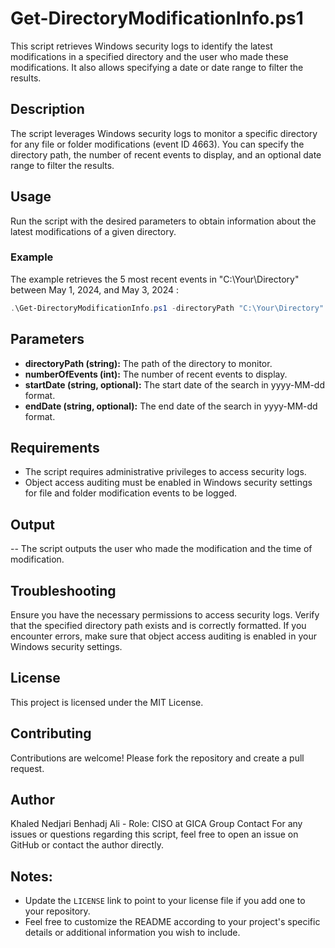 # Get-DirectoryModificationInfo.ps1

This script retrieves Windows security logs to identify the latest modifications in a specified directory and the user who made these modifications. It also allows specifying a date or date range to filter the results.

## Description

The script leverages Windows security logs to monitor a specific directory for any file or folder modifications (event ID 4663). You can specify the directory path, the number of recent events to display, and an optional date range to filter the results.

## Usage

Run the script with the desired parameters to obtain information about the latest modifications of a given directory.
### Example
The example retrieves the 5 most recent events in "C:\Your\Directory" between May 1, 2024, and May 3, 2024 :
```powershell
.\Get-DirectoryModificationInfo.ps1 -directoryPath "C:\Your\Directory" -numberOfEvents 5 -startDate "2024-05-01" -endDate "2024-05-03"
```
## Parameters
- **directoryPath (string):** The path of the directory to monitor.
- **numberOfEvents (int):** The number of recent events to display.
- **startDate (string, optional):** The start date of the search in yyyy-MM-dd format.
- **endDate (string, optional):** The end date of the search in yyyy-MM-dd format.

## Requirements
- The script requires administrative privileges to access security logs.
- Object access auditing must be enabled in Windows security settings for file and folder modification events to be logged.

## Output
-- The script outputs the user who made the modification and the time of modification.

## Troubleshooting
Ensure you have the necessary permissions to access security logs.
Verify that the specified directory path exists and is correctly formatted.
If you encounter errors, make sure that object access auditing is enabled in your Windows security settings.
## License
This project is licensed under the MIT License.

## Contributing
Contributions are welcome! Please fork the repository and create a pull request.

## Author
Khaled Nedjari Benhadj Ali - Role: CISO at GICA Group
Contact
For any issues or questions regarding this script, feel free to open an issue on GitHub or contact the author directly.

## Notes:

- Update the `LICENSE` link to point to your license file if you add one to your repository.
- Feel free to customize the README according to your project's specific details or additional information you wish to include.
